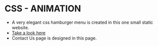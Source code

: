 # CSS - ANIMATION
- A very elegant css hamburger menu is created in this one small static website.
- [Take a look here](https://kartik-j1999.github.io/Celebal_Project/index.html)
- Contact Us page is designed in this page.
